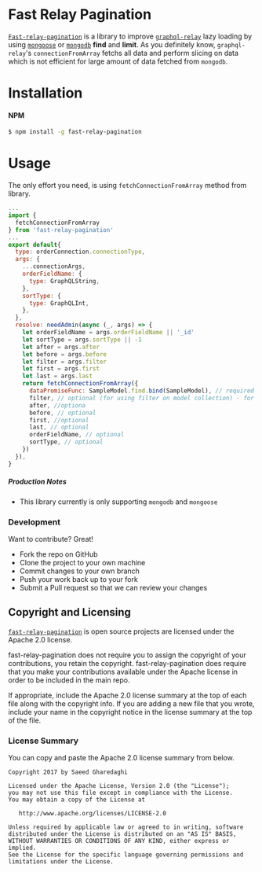 # Fast Relay Pagination

[`Fast-relay-pagination`][fastRelayPagination] is a library to improve [`graphql-relay`][graphqlRelayGithub] lazy loading by using [`mongoose`][mongooseGithub] or [`mongodb`][mongodbGithub] **find** and **limit**. As you definitely know,  `graphql-relay`'s `connectionFromArray` fetchs all data and perform slicing on data which is not efficient for large amount of data fetched from `mongodb`.

# Installation

#### NPM

```sh
$ npm install -g fast-relay-pagination
```
# Usage
The only effort you need, is using `fetchConnectionFromArray` method from library. 
```js
...
import {
  fetchConnectionFromArray
} from 'fast-relay-pagination'
...
export default{
  type: orderConnection.connectionType,
  args: {
    ...connectionArgs,
    orderFieldName: {
      type: GraphQLString,
    },
    sortType: {
      type: GraphQLInt,
    },
  },
  resolve: needAdmin(async (_, args) => {
    let orderFieldName = args.orderFieldName || '_id'
    let sortType = args.sortType || -1
    let after = args.after
    let before = args.before
    let filter = args.filter
    let first = args.first
    let last = args.last
    return fetchConnectionFromArray({
      dataPromiseFunc: SampleModel.find.bind(SampleModel), // required
      filter, // optional (for using filter on model collection) - for example => {username: 'test'} 
      after, //optiona
      before, // optional
      first, //optional
      last, // optional
      orderFieldName, // optional
      sortType, // optional
    })
  }),
}

```

##### Production Notes
 - This library currently is only supporting `mongodb` and `mongoose`

### Development
Want to contribute? Great!
- Fork the repo on GitHub
- Clone the project to your own machine
- Commit changes to your own branch
- Push your work back up to your fork
- Submit a Pull request so that we can review your changes

Copyright and Licensing
-----------------------

[`fast-relay-pagination`][fastRelayPagination] is open source projects are licensed under the Apache 2.0 license.

fast-relay-pagination does not require you to assign the copyright of your contributions, you retain the copyright. fast-relay-pagination does require that you make your contributions available under the Apache license in order to be included in the main repo.

If appropriate, include the Apache 2.0 license summary at the top of each file along with the copyright info. If you are adding a new file that you wrote, include your name in the copyright notice in the license summary at the top of the file.

### License Summary

You can copy and paste the Apache 2.0 license summary from below.

```
Copyright 2017 by Saeed Gharedaghi

Licensed under the Apache License, Version 2.0 (the "License");
you may not use this file except in compliance with the License.
You may obtain a copy of the License at

   http://www.apache.org/licenses/LICENSE-2.0

Unless required by applicable law or agreed to in writing, software
distributed under the License is distributed on an "AS IS" BASIS,
WITHOUT WARRANTIES OR CONDITIONS OF ANY KIND, either express or implied.
See the License for the specific language governing permissions and
limitations under the License.
```

   [mongooseGithub]: <https://github.com/Automattic/mongoose>
   [graphqlRelayGithub]: <https://github.com/graphql/graphql-relay-js>
   [mongodbGithub]: <https://github.com/mongodb/node-mongodb-native>
   [fastRelayPagination]: <https://www.npmjs.com/package/fast-relay-pagination>


